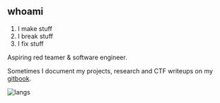 ## whoami

1. I make stuff
2. I break stuff
3. I fix stuff

Aspiring red teamer & software engineer.

Sometimes I document my projects, research and CTF writeups on my [gitbook](https://gatari.gitbook.io/).

![langs](https://github-readme-stats.vercel.app/api/top-langs/?username=gatariee&layout=compact&show_icons=true&theme=tokyonight)
